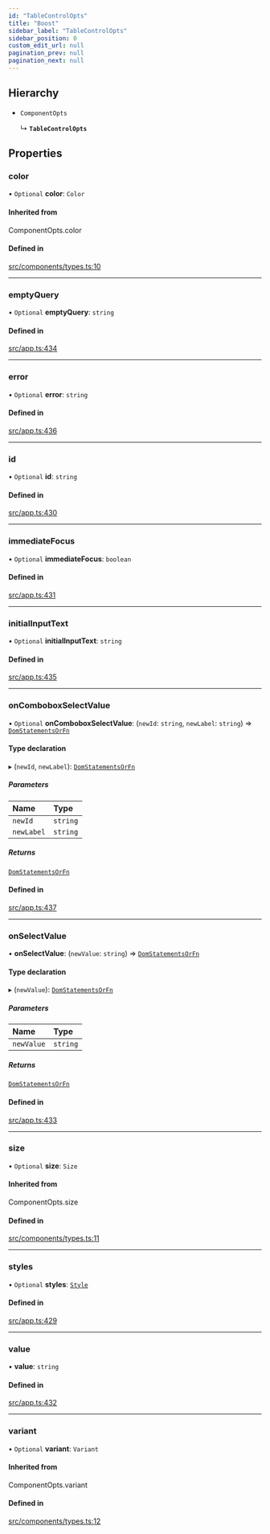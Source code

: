 ```yaml
---
id: "TableControlOpts"
title: "Boost"
sidebar_label: "TableControlOpts"
sidebar_position: 0
custom_edit_url: null
pagination_prev: null
pagination_next: null
---
```


## Hierarchy

- `ComponentOpts`

  ↳ **`TableControlOpts`**

## Properties

### color

• `Optional` **color**: `Color`

#### Inherited from

ComponentOpts.color

#### Defined in

[src/components/types.ts:10](https://github.com/yolmio/boost/blob/b239488/src/components/types.ts#L10)

___

### emptyQuery

• `Optional` **emptyQuery**: `string`

#### Defined in

[src/app.ts:434](https://github.com/yolmio/boost/blob/b239488/src/app.ts#L434)

___

### error

• `Optional` **error**: `string`

#### Defined in

[src/app.ts:436](https://github.com/yolmio/boost/blob/b239488/src/app.ts#L436)

___

### id

• `Optional` **id**: `string`

#### Defined in

[src/app.ts:430](https://github.com/yolmio/boost/blob/b239488/src/app.ts#L430)

___

### immediateFocus

• `Optional` **immediateFocus**: `boolean`

#### Defined in

[src/app.ts:431](https://github.com/yolmio/boost/blob/b239488/src/app.ts#L431)

___

### initialInputText

• `Optional` **initialInputText**: `string`

#### Defined in

[src/app.ts:435](https://github.com/yolmio/boost/blob/b239488/src/app.ts#L435)

___

### onComboboxSelectValue

• `Optional` **onComboboxSelectValue**: (`newId`: `string`, `newLabel`: `string`) => [`DomStatementsOrFn`](../namespaces/statements.md#domstatementsorfn)

#### Type declaration

▸ (`newId`, `newLabel`): [`DomStatementsOrFn`](../namespaces/statements.md#domstatementsorfn)

##### Parameters

| Name | Type |
| :------ | :------ |
| `newId` | `string` |
| `newLabel` | `string` |

##### Returns

[`DomStatementsOrFn`](../namespaces/statements.md#domstatementsorfn)

#### Defined in

[src/app.ts:437](https://github.com/yolmio/boost/blob/b239488/src/app.ts#L437)

___

### onSelectValue

• **onSelectValue**: (`newValue`: `string`) => [`DomStatementsOrFn`](../namespaces/statements.md#domstatementsorfn)

#### Type declaration

▸ (`newValue`): [`DomStatementsOrFn`](../namespaces/statements.md#domstatementsorfn)

##### Parameters

| Name | Type |
| :------ | :------ |
| `newValue` | `string` |

##### Returns

[`DomStatementsOrFn`](../namespaces/statements.md#domstatementsorfn)

#### Defined in

[src/app.ts:433](https://github.com/yolmio/boost/blob/b239488/src/app.ts#L433)

___

### size

• `Optional` **size**: `Size`

#### Inherited from

ComponentOpts.size

#### Defined in

[src/components/types.ts:11](https://github.com/yolmio/boost/blob/b239488/src/components/types.ts#L11)

___

### styles

• `Optional` **styles**: [`Style`](../modules.md#style)

#### Defined in

[src/app.ts:429](https://github.com/yolmio/boost/blob/b239488/src/app.ts#L429)

___

### value

• **value**: `string`

#### Defined in

[src/app.ts:432](https://github.com/yolmio/boost/blob/b239488/src/app.ts#L432)

___

### variant

• `Optional` **variant**: `Variant`

#### Inherited from

ComponentOpts.variant

#### Defined in

[src/components/types.ts:12](https://github.com/yolmio/boost/blob/b239488/src/components/types.ts#L12)
